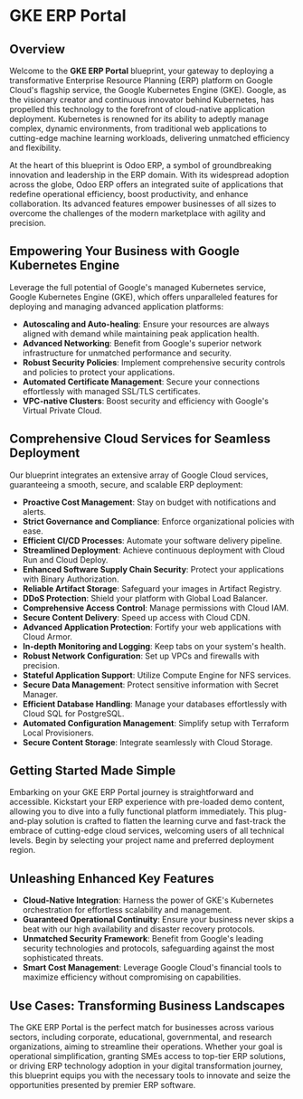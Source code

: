 # GKE ERP Portal

## Overview

Welcome to the **GKE ERP Portal** blueprint, your gateway to deploying a transformative Enterprise Resource Planning (ERP) platform on Google Cloud's flagship service, the Google Kubernetes Engine (GKE). Google, as the visionary creator and continuous innovator behind Kubernetes, has propelled this technology to the forefront of cloud-native application deployment. Kubernetes is renowned for its ability to adeptly manage complex, dynamic environments, from traditional web applications to cutting-edge machine learning workloads, delivering unmatched efficiency and flexibility.

At the heart of this blueprint is Odoo ERP, a symbol of groundbreaking innovation and leadership in the ERP domain. With its widespread adoption across the globe, Odoo ERP offers an integrated suite of applications that redefine operational efficiency, boost productivity, and enhance collaboration. Its advanced features empower businesses of all sizes to overcome the challenges of the modern marketplace with agility and precision.

## Empowering Your Business with Google Kubernetes Engine

Leverage the full potential of Google's managed Kubernetes service, Google Kubernetes Engine (GKE), which offers unparalleled features for deploying and managing advanced application platforms:

- **Autoscaling and Auto-healing**: Ensure your resources are always aligned with demand while maintaining peak application health.
- **Advanced Networking**: Benefit from Google's superior network infrastructure for unmatched performance and security.
- **Robust Security Policies**: Implement comprehensive security controls and policies to protect your applications.
- **Automated Certificate Management**: Secure your connections effortlessly with managed SSL/TLS certificates.
- **VPC-native Clusters**: Boost security and efficiency with Google's Virtual Private Cloud.

## Comprehensive Cloud Services for Seamless Deployment

Our blueprint integrates an extensive array of Google Cloud services, guaranteeing a smooth, secure, and scalable ERP deployment:

- **Proactive Cost Management**: Stay on budget with notifications and alerts.
- **Strict Governance and Compliance**: Enforce organizational policies with ease.
- **Efficient CI/CD Processes**: Automate your software delivery pipeline.
- **Streamlined Deployment**: Achieve continuous deployment with Cloud Run and Cloud Deploy.
- **Enhanced Software Supply Chain Security**: Protect your applications with Binary Authorization.
- **Reliable Artifact Storage**: Safeguard your images in Artifact Registry.
- **DDoS Protection**: Shield your platform with Global Load Balancer.
- **Comprehensive Access Control**: Manage permissions with Cloud IAM.
- **Secure Content Delivery**: Speed up access with Cloud CDN.
- **Advanced Application Protection**: Fortify your web applications with Cloud Armor.
- **In-depth Monitoring and Logging**: Keep tabs on your system's health.
- **Robust Network Configuration**: Set up VPCs and firewalls with precision.
- **Stateful Application Support**: Utilize Compute Engine for NFS services.
- **Secure Data Management**: Protect sensitive information with Secret Manager.
- **Efficient Database Handling**: Manage your databases effortlessly with Cloud SQL for PostgreSQL.
- **Automated Configuration Management**: Simplify setup with Terraform Local Provisioners.
- **Secure Content Storage**: Integrate seamlessly with Cloud Storage.

## Getting Started Made Simple

Embarking on your GKE ERP Portal journey is straightforward and accessible. Kickstart your ERP experience with pre-loaded demo content, allowing you to dive into a fully functional platform immediately. This plug-and-play solution is crafted to flatten the learning curve and fast-track the embrace of cutting-edge cloud services, welcoming users of all technical levels. Begin by selecting your project name and preferred deployment region.

## Unleashing Enhanced Key Features

- **Cloud-Native Integration**: Harness the power of GKE's Kubernetes orchestration for effortless scalability and management.
- **Guaranteed Operational Continuity**: Ensure your business never skips a beat with our high availability and disaster recovery protocols.
- **Unmatched Security Framework**: Benefit from Google's leading security technologies and protocols, safeguarding against the most sophisticated threats.
- **Smart Cost Management**: Leverage Google Cloud's financial tools to maximize efficiency without compromising on capabilities.

## Use Cases: Transforming Business Landscapes

The GKE ERP Portal is the perfect match for businesses across various sectors, including corporate, educational, governmental, and research organizations, aiming to streamline their operations. Whether your goal is operational simplification, granting SMEs access to top-tier ERP solutions, or driving ERP technology adoption in your digital transformation journey, this blueprint equips you with the necessary tools to innovate and seize the opportunities presented by premier ERP software.
